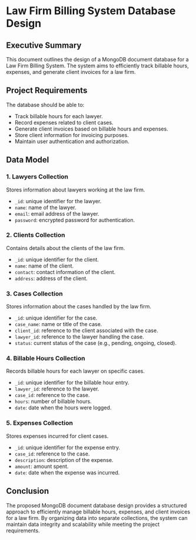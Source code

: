 # Law Firm Billing System Database Design

## Executive Summary
This document outlines the design of a MongoDB document database for a Law Firm Billing System. The system aims to efficiently track billable hours, expenses, and generate client invoices for a law firm.

## Project Requirements
The database should be able to:
- Track billable hours for each lawyer.
- Record expenses related to client cases.
- Generate client invoices based on billable hours and expenses.
- Store client information for invoicing purposes.
- Maintain user authentication and authorization.

## Data Model
### 1. Lawyers Collection
Stores information about lawyers working at the law firm.
- `_id`: unique identifier for the lawyer.
- `name`: name of the lawyer.
- `email`: email address of the lawyer.
- `password`: encrypted password for authentication.

### 2. Clients Collection
Contains details about the clients of the law firm.
- `_id`: unique identifier for the client.
- `name`: name of the client.
- `contact`: contact information of the client.
- `address`: address of the client.

### 3. Cases Collection
Stores information about the cases handled by the law firm.
- `_id`: unique identifier for the case.
- `case_name`: name or title of the case.
- `client_id`: reference to the client associated with the case.
- `lawyer_id`: reference to the lawyer handling the case.
- `status`: current status of the case (e.g., pending, ongoing, closed).

### 4. Billable Hours Collection
Records billable hours for each lawyer on specific cases.
- `_id`: unique identifier for the billable hour entry.
- `lawyer_id`: reference to the lawyer.
- `case_id`: reference to the case.
- `hours`: number of billable hours.
- `date`: date when the hours were logged.

### 5. Expenses Collection
Stores expenses incurred for client cases.
- `_id`: unique identifier for the expense entry.
- `case_id`: reference to the case.
- `description`: description of the expense.
- `amount`: amount spent.
- `date`: date when the expense was incurred.

## Conclusion
The proposed MongoDB document database design provides a structured approach to efficiently manage billable hours, expenses, and client invoices for a law firm. By organizing data into separate collections, the system can maintain data integrity and scalability while meeting the project requirements.
